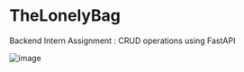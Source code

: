 # TheLonelyBag
Backend Intern Assignment : CRUD operations using FastAPI 

![image](https://github.com/user-attachments/assets/e214084f-333b-404e-8cda-5f812378f1fd)
